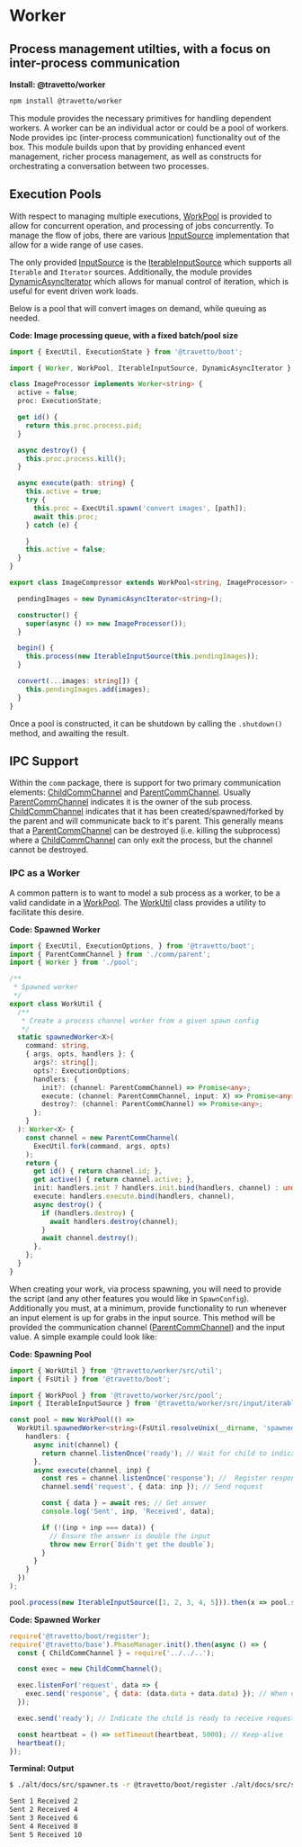 <!-- This file was generated by the framweork and should not be modified directly -->
<!-- Please modify https://github.com/travetto/travetto/tree/master/module/worker/README.js and execute "npm run docs" to rebuild -->
# Worker
## Process management utilties, with a focus on inter-process communication

**Install: @travetto/worker**
```bash
npm install @travetto/worker
```

This module provides the necessary primitives for handling dependent workers.  A worker can be an individual actor or could be a pool of workers. Node provides ipc (inter-process communication) functionality out of the box. This module builds upon that by providing enhanced event management, richer process management, as well as constructs for orchestrating a conversation between two processes.

## Execution Pools
With respect to managing multiple executions, [WorkPool](https://github.com/travetto/travetto/tree/master/module/worker/src/pool.ts#L23) is provided to allow for concurrent operation, and processing of jobs concurrently.  To manage the flow of jobs, there are various [InputSource](src/input/types.ts#L3) implementation that allow for a wide range of use cases.

The only provided [InputSource](src/input/types.ts#L3) is the [IterableInputSource](https://github.com/travetto/travetto/tree/master/module/worker/src/input/iterable.ts#L11) which supports all `Iterable` and `Iterator` sources.  Additionally, the module provides [DynamicAsyncIterator](https://github.com/travetto/travetto/tree/master/module/worker/src/input/async-iterator.ts#L6) which allows for manual control of iteration, which is useful for event driven work loads.

Below is a pool that will convert images on demand, while queuing as needed.

**Code: Image processing queue, with a fixed batch/pool size**
```typescript
import { ExecUtil, ExecutionState } from '@travetto/boot';

import { Worker, WorkPool, IterableInputSource, DynamicAsyncIterator } from '@travetto/worker';

class ImageProcessor implements Worker<string> {
  active = false;
  proc: ExecutionState;

  get id() {
    return this.proc.process.pid;
  }

  async destroy() {
    this.proc.process.kill();
  }

  async execute(path: string) {
    this.active = true;
    try {
      this.proc = ExecUtil.spawn('convert images', [path]);
      await this.proc;
    } catch (e) {

    }
    this.active = false;
  }
}

export class ImageCompressor extends WorkPool<string, ImageProcessor> {

  pendingImages = new DynamicAsyncIterator<string>();

  constructor() {
    super(async () => new ImageProcessor());
  }

  begin() {
    this.process(new IterableInputSource(this.pendingImages));
  }

  convert(...images: string[]) {
    this.pendingImages.add(images);
  }
}
```

Once a pool is constructed, it can be shutdown by calling the `.shutdown()` method, and awaiting the result.

## IPC Support

Within the `comm` package, there is support for two primary communication elements: [ChildCommChannel](https://github.com/travetto/travetto/tree/master/module/worker/src/comm/child.ts#L6) and [ParentCommChannel](https://github.com/travetto/travetto/tree/master/module/worker/src/comm/parent.ts#L9).  Usually [ParentCommChannel](https://github.com/travetto/travetto/tree/master/module/worker/src/comm/parent.ts#L9) indicates it is the owner of the sub process.  [ChildCommChannel](https://github.com/travetto/travetto/tree/master/module/worker/src/comm/child.ts#L6) indicates that it has been created/spawned/forked by the parent and will communicate back to it's parent.  This generally means that a [ParentCommChannel](https://github.com/travetto/travetto/tree/master/module/worker/src/comm/parent.ts#L9) can be destroyed (i.e. killing the subprocess) where a [ChildCommChannel](https://github.com/travetto/travetto/tree/master/module/worker/src/comm/child.ts#L6) can only exit the process, but the channel cannot be destroyed.

### IPC as a Worker
A common pattern is to want to model a sub process as a worker, to be a valid candidate in a [WorkPool](https://github.com/travetto/travetto/tree/master/module/worker/src/pool.ts#L23).  The [WorkUtil](https://github.com/travetto/travetto/tree/master/module/worker/src/util.ts#L8) class provides a utility to facilitate this desire.

**Code: Spawned Worker**
```typescript
import { ExecUtil, ExecutionOptions, } from '@travetto/boot';
import { ParentCommChannel } from './comm/parent';
import { Worker } from './pool';

/**
 * Spawned worker
 */
export class WorkUtil {
  /**
   * Create a process channel worker from a given spawn config
   */
  static spawnedWorker<X>(
    command: string,
    { args, opts, handlers }: {
      args?: string[];
      opts?: ExecutionOptions;
      handlers: {
        init?: (channel: ParentCommChannel) => Promise<any>;
        execute: (channel: ParentCommChannel, input: X) => Promise<any>;
        destroy?: (channel: ParentCommChannel) => Promise<any>;
      };
    }
  ): Worker<X> {
    const channel = new ParentCommChannel(
      ExecUtil.fork(command, args, opts)
    );
    return {
      get id() { return channel.id; },
      get active() { return channel.active; },
      init: handlers.init ? handlers.init.bind(handlers, channel) : undefined,
      execute: handlers.execute.bind(handlers, channel),
      async destroy() {
        if (handlers.destroy) {
          await handlers.destroy(channel);
        }
        await channel.destroy();
      },
    };
  }
}
```

When creating your work, via process spawning, you will need to provide the script (and any other features you would like in `SpawnConfig`).   Additionally you must, at a minimum, provide functionality to run whenever an input element is up for grabs in the input source.  This method will be provided the communication channel ([ParentCommChannel](https://github.com/travetto/travetto/tree/master/module/worker/src/comm/parent.ts#L9)) and the input value.  A simple example could look like:

**Code: Spawning Pool**
```typescript
import { WorkUtil } from '@travetto/worker/src/util';
import { FsUtil } from '@travetto/boot';

import { WorkPool } from '@travetto/worker/src/pool';
import { IterableInputSource } from '@travetto/worker/src/input/iterable';

const pool = new WorkPool(() =>
  WorkUtil.spawnedWorker<string>(FsUtil.resolveUnix(__dirname, 'spawned.js'), {
    handlers: {
      async init(channel) {
        return channel.listenOnce('ready'); // Wait for child to indicate it is ready
      },
      async execute(channel, inp) {
        const res = channel.listenOnce('response'); //  Register response listener
        channel.send('request', { data: inp }); // Send request

        const { data } = await res; // Get answer
        console.log('Sent', inp, 'Received', data);

        if (!(inp + inp === data)) {
          // Ensure the answer is double the input
          throw new Error(`Didn't get the double`);
        }
      }
    }
  })
);

pool.process(new IterableInputSource([1, 2, 3, 4, 5])).then(x => pool.shutdown());
```

**Code: Spawned Worker**
```javascript
require('@travetto/boot/register');
require('@travetto/base').PhaseManager.init().then(async () => {
  const { ChildCommChannel } = require('../../..');

  const exec = new ChildCommChannel();

  exec.listenFor('request', data => {
    exec.send('response', { data: (data.data + data.data) }); // When data is received, return double
  });

  exec.send('ready'); // Indicate the child is ready to receive requests

  const heartbeat = () => setTimeout(heartbeat, 5000); // Keep-alive
  heartbeat();
});
```

**Terminal: Output**
```bash
$ ./alt/docs/src/spawner.ts -r @travetto/boot/register ./alt/docs/src/spawner.ts

Sent 1 Received 2
Sent 2 Received 4
Sent 3 Received 6
Sent 4 Received 8
Sent 5 Received 10
```

